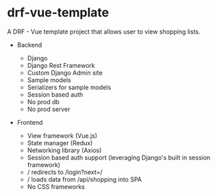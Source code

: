 # drf-vue-template
A DRF - Vue template project that allows user to view shopping lists.

* Backend
  * Django
  * Django Rest Framework
  * Custom Django Admin site
  * Sample models
  * Serializers for sample models
  * Session based auth
  * No prod db
  * No prod server
    
* Frontend
  * View framework (Vue.js)
  * State manager (Redux)
  * Networking library (Axios)
  * Session based auth support (leveraging Django's built in session framework)
  * / redirects to /login?next=/
  * / loads data from /api/shopping into SPA
  * No CSS frameworks
